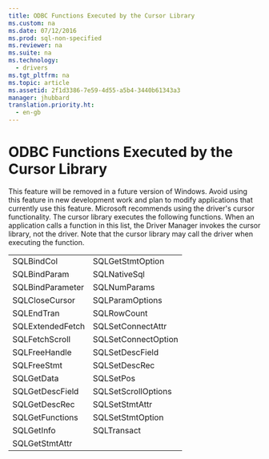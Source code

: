 ```yaml
---
title: ODBC Functions Executed by the Cursor Library
ms.custom: na
ms.date: 07/12/2016
ms.prod: sql-non-specified
ms.reviewer: na
ms.suite: na
ms.technology: 
  - drivers
ms.tgt_pltfrm: na
ms.topic: article
ms.assetid: 2f1d3386-7e59-4d55-a5b4-3440b61343a3
manager: jhubbard
translation.priority.ht: 
  - en-gb
---
```

# ODBC Functions Executed by the Cursor Library
<?xml version="1.0" encoding="utf-8"?>
<developerReferenceWithoutSyntaxDocument xmlns="http://ddue.schemas.microsoft.com/authoring/2003/5" xmlns:xlink="http://www.w3.org/1999/xlink" xmlns:xsi="http://www.w3.org/2001/XMLSchema-instance" xsi:schemaLocation="http://ddue.schemas.microsoft.com/authoring/2003/5 http://dduestorage.blob.core.windows.net/ddueschema/developer.xsd">
  <introduction>
    <alert class="important">
      <para>This feature will be removed in a future version of Windows. Avoid using this feature in new development work and plan to modify applications that currently use this feature. Microsoft recommends using the driver's cursor functionality.</para>
    </alert>
    <para>The cursor library executes the following functions. When an application calls a function in this list, the Driver Manager invokes the cursor library, not the driver. Note that the cursor library may call the driver when executing the function.</para>
  </introduction>
  <section>
    <content>
      <table xmlns:caps="http://schemas.microsoft.com/build/caps/2013/11">
        <tbody>
          <tr>
            <TD>
              <para>
                <legacyBold>SQLBindCol</legacyBold>
              </para>
            </TD>
            <TD>
              <para>
                <legacyBold>SQLGetStmtOption</legacyBold>
              </para>
            </TD>
          </tr>
          <tr>
            <TD>
              <para>
                <legacyBold>SQLBindParam</legacyBold>
              </para>
            </TD>
            <TD>
              <para>
                <legacyBold>SQLNativeSql</legacyBold>
              </para>
            </TD>
          </tr>
          <tr>
            <TD>
              <para>
                <legacyBold>SQLBindParameter</legacyBold>
              </para>
            </TD>
            <TD>
              <para>
                <legacyBold>SQLNumParams</legacyBold>
              </para>
            </TD>
          </tr>
          <tr>
            <TD>
              <para>
                <legacyBold>SQLCloseCursor</legacyBold>
              </para>
            </TD>
            <TD>
              <para>
                <legacyBold>SQLParamOptions</legacyBold>
              </para>
            </TD>
          </tr>
          <tr>
            <TD>
              <para>
                <legacyBold>SQLEndTran</legacyBold>
              </para>
            </TD>
            <TD>
              <para>
                <legacyBold>SQLRowCount</legacyBold>
              </para>
            </TD>
          </tr>
          <tr>
            <TD>
              <para>
                <legacyBold>SQLExtendedFetch</legacyBold>
              </para>
            </TD>
            <TD>
              <para>
                <legacyBold>SQLSetConnectAttr</legacyBold>
              </para>
            </TD>
          </tr>
          <tr>
            <TD>
              <para>
                <legacyBold>SQLFetchScroll</legacyBold>
              </para>
            </TD>
            <TD>
              <para>
                <legacyBold>SQLSetConnectOption</legacyBold>
              </para>
            </TD>
          </tr>
          <tr>
            <TD>
              <para>
                <legacyBold>SQLFreeHandle</legacyBold>
              </para>
            </TD>
            <TD>
              <para>
                <legacyBold>SQLSetDescField</legacyBold>
              </para>
            </TD>
          </tr>
          <tr>
            <TD>
              <para>
                <legacyBold>SQLFreeStmt</legacyBold>
              </para>
            </TD>
            <TD>
              <para>
                <legacyBold>SQLSetDescRec</legacyBold>
              </para>
            </TD>
          </tr>
          <tr>
            <TD>
              <para>
                <legacyBold>SQLGetData</legacyBold>
              </para>
            </TD>
            <TD>
              <para>
                <legacyBold>SQLSetPos</legacyBold>
              </para>
            </TD>
          </tr>
          <tr>
            <TD>
              <para>
                <legacyBold>SQLGetDescField</legacyBold>
              </para>
            </TD>
            <TD>
              <para>
                <legacyBold>SQLSetScrollOptions</legacyBold>
              </para>
            </TD>
          </tr>
          <tr>
            <TD>
              <para>
                <legacyBold>SQLGetDescRec</legacyBold>
              </para>
            </TD>
            <TD>
              <para>
                <legacyBold>SQLSetStmtAttr</legacyBold>
              </para>
            </TD>
          </tr>
          <tr>
            <TD>
              <para>
                <legacyBold>SQLGetFunctions</legacyBold>
              </para>
            </TD>
            <TD>
              <para>
                <legacyBold>SQLSetStmtOption</legacyBold>
              </para>
            </TD>
          </tr>
          <tr>
            <TD>
              <para>
                <legacyBold>SQLGetInfo</legacyBold>
              </para>
            </TD>
            <TD>
              <para>
                <legacyBold>SQLTransact</legacyBold>
              </para>
            </TD>
          </tr>
          <tr>
            <TD>
              <para>
                <legacyBold>SQLGetStmtAttr</legacyBold>
              </para>
            </TD>
            <TD>
              <para> </para>
            </TD>
          </tr>
        </tbody>
      </table>
    </content>
  </section>
  <relatedTopics />
</developerReferenceWithoutSyntaxDocument>